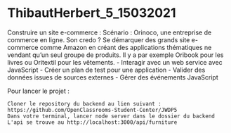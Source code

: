 # ThibautHerbert_5_15032021
Construire un site e-commerce : Scénario : Orinoco, une entreprise de commerce en ligne. Son credo ? Se démarquer des grands site e-commerce comme Amazon en créant des applications thématiques ne vendant qu’un seul groupe de produits. Il y a par exemple Oribook pour les livres ou Oritextil pour les vêtements. - Interagir avec un web service avec JavaScript - Créer un plan de test pour une application - Valider des données issues de sources externes - Gérer des événements JavaScript

Pour lancer le projet :

    Cloner le repository du backend au lien suivant : https://github.com/OpenClassrooms-Student-Center/JWDP5
    Dans votre terminal, lancer node server dans le dossier du backend
    L'api se trouve au http://localhost:3000/api/furniture

